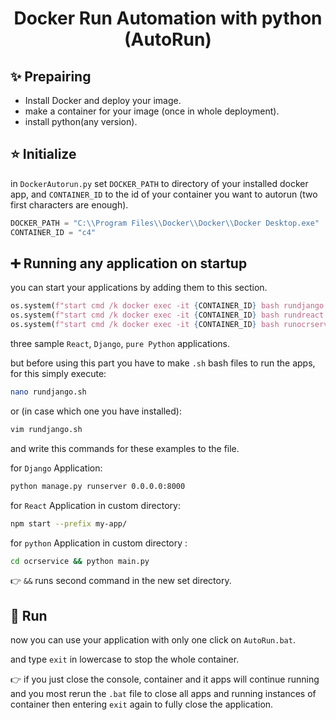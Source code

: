 <h1 align="center">Docker Run Automation with python (AutoRun)</h1>

## ✨ Prepairing

- Install Docker and deploy your image.
- make a container for your image (once in whole deployment).
- install python(any version).

## ⭐️ Initialize

in `DockerAutorun.py` set `DOCKER_PATH` to directory of your installed docker app, and `CONTAINER_ID` to the id of your container you want to autorun (two first characters are enough).
```python
DOCKER_PATH = "C:\\Program Files\\Docker\\Docker\\Docker Desktop.exe"
CONTAINER_ID = "c4"
```

## ➕ Running any application on startup

you can start your applications by adding them to this section.

```python
os.system(f"start cmd /k docker exec -it {CONTAINER_ID} bash rundjango.sh")
os.system(f"start cmd /k docker exec -it {CONTAINER_ID} bash rundreact.sh")
os.system(f"start cmd /k docker exec -it {CONTAINER_ID} bash runocrservice.sh")
```
three sample `React`, `Django`, `pure Python` applications.

but before using this part you have to make `.sh` bash files to run the apps, for this simply execute:
```bash
nano rundjango.sh
```
or (in case which one you have installed):
```bash
vim rundjango.sh
```
and write this commands for these examples to the file.

for `Django` Application:
```bash
python manage.py runserver 0.0.0.0:8000
```

for `React` Application in custom directory:
```bash
npm start --prefix my-app/
```

for `python` Application in custom directory :
```bash
cd ocrservice && python main.py
```

👉 `&&` runs second command in the new set directory.

## 🚀 Run

now you can use your application with only one click on `AutoRun.bat`.

and type `exit` in lowercase to stop the whole container.

👉 if you just close the console, container and it apps will continue running and you most rerun the `.bat` file to close all apps and running instances of container then entering `exit` again to fully close the application.
